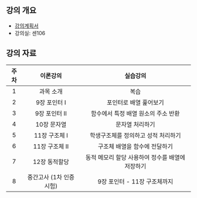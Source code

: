 
## 강의 개요
- [강의계획서](https://github.com/sejongresearch/2019.Fall.AdvancedC/blob/master/%EA%B0%95%EC%9D%98%EA%B3%84%ED%9A%8D%EC%84%9C.pdf)
- 강의실: 센106


## 강의 자료
| 주차 | 이론강의 | 실습강의  |
|:--:|:--:|:--:|
| 1 | 과목 소개  | 복습 | 
| 2 | 9장 포인터 I | 포인터로 배열 훑어보기 |
| 3 | 9장 포인터 II | 함수에서 특정 배열 원소의 주소 반환 | 
| 4 | 10장 문자열 | 문자열 처리하기 | 
| 5 | 11장 구조체 I | 학생구조체를 정의하고 성적 처리하기 | 
| 6 | 11장 구조체 II | 구조체 배열을 함수에 전달하기 | 
| 7 | 12장 동적할당 | 동적 메모리 할당 사용하여 정수를 배열에 저장하기 | 
| 8 | 중간고사 (1차 인증시험) | 9장 포인터 - 11장 구조체까지 | 




